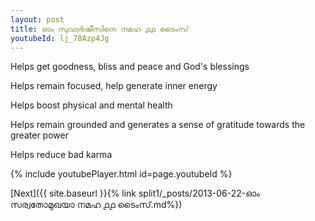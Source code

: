 ```yaml
---
layout: post
title: ഓം സുവാർഷീസിനെ നമഹ ൧൧ ടൈംസ്
youtubeId: lj_78Azp4Jg
---
```

 
 
Helps get goodness, bliss and peace and God's blessings
 
Helps remain focused, help generate inner energy 
 
Helps boost physical and mental health 
 
Helps remain grounded and generates a sense of gratitude towards the greater power 
 
Helps reduce bad karma
 
 
 
 


{% include youtubePlayer.html id=page.youtubeId %}
 
[Next]({{ site.baseurl }}{% link  split1/_posts/2013-06-22-ഓം സര്വതോമുഖയാ നമഹ ൧൧ ടൈംസ്.md%})
 
